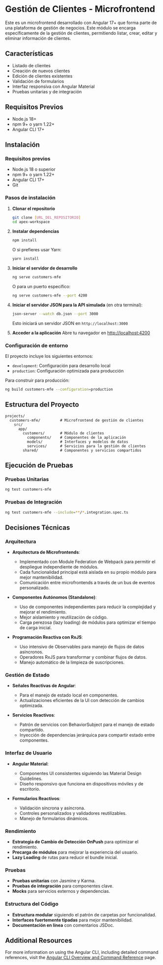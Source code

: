 # Gestión de Clientes - Microfrontend

Este es un microfrontend desarrollado con Angular 17+ que forma parte de una plataforma de gestión de negocios. Este módulo se encarga específicamente de la gestión de clientes, permitiendo listar, crear, editar y eliminar información de clientes.

## Características

- Listado de clientes
- Creación de nuevos clientes
- Edición de clientes existentes
- Validación de formularios
- Interfaz responsiva con Angular Material
- Pruebas unitarias y de integración

## Requisitos Previos

- Node.js 18+
- npm 9+ o yarn 1.22+
- Angular CLI 17+

## Instalación

### Requisitos previos
- Node.js 18 o superior
- npm 9+ o yarn 1.22+
- Angular CLI 17+
- Git

### Pasos de instalación

1. **Clonar el repositorio**
   ```bash
   git clone [URL_DEL_REPOSITORIO]
   cd apex-workspace
   ```

2. **Instalar dependencias**
   ```bash
   npm install
   ```
   O si prefieres usar Yarn:
   ```bash
   yarn install
   ```

3. **Iniciar el servidor de desarrollo**
   ```bash
   ng serve customers-mfe
   ```
   O para un puerto específico:
   ```bash
   ng serve customers-mfe --port 4200
   ```

4. **Iniciar el servidor JSON para la API simulada** (en otra terminal):
   ```bash
   json-server --watch db.json --port 3000
   ```
   Esto iniciará un servidor JSON en `http://localhost:3000`

5. **Acceder a la aplicación**
   Abre tu navegador en [http://localhost:4200](http://localhost:4200)

### Configuración de entorno

El proyecto incluye los siguientes entornos:
- `development`: Configuración para desarrollo local
- `production`: Configuración optimizada para producción

Para construir para producción:
```bash
ng build customers-mfe --configuration=production
```

## Estructura del Proyecto

```
projects/
  customers-mfe/         # Microfrontend de gestión de clientes
    src/
      app/
        customers/       # Módulo de clientes
          components/    # Componentes de la aplicación
          models/        # Interfaces y modelos de datos
          services/      # Servicios para la gestión de clientes
        shared/          # Componentes y servicios compartidos
```

## Ejecución de Pruebas

### Pruebas Unitarias
```bash
ng test customers-mfe
```

### Pruebas de Integración
```bash
ng test customers-mfe --include=**/*.integration.spec.ts
```

## Decisiones Técnicas

### Arquitectura
- **Arquitectura de Microfrontends**: 
  - Implementado con Module Federation de Webpack para permitir el despliegue independiente de módulos.
  - Cada funcionalidad principal está aislada en su propio módulo para mejor mantenibilidad.
  - Comunicación entre microfrontends a través de un bus de eventos personalizado.

- **Componentes Autónomos (Standalone)**:
  - Uso de componentes independientes para reducir la complejidad y mejorar el rendimiento.
  - Mejor aislamiento y reutilización de código.
  - Carga perezosa (lazy loading) de módulos para optimizar el tiempo de carga inicial.

- **Programación Reactiva con RxJS**:
  - Uso intensivo de Observables para manejo de flujos de datos asíncronos.
  - Operadores RxJS para transformar y combinar flujos de datos.
  - Manejo automático de la limpieza de suscripciones.

### Gestión de Estado
- **Señales Reactivas de Angular**:
  - Para el manejo de estado local en componentes.
  - Actualizaciones eficientes de la UI con detección de cambios optimizada.

- **Servicios Reactivos**:
  - Patrón de servicios con BehaviorSubject para el manejo de estado compartido.
  - Inyección de dependencias jerárquica para compartir estado entre componentes.

### Interfaz de Usuario
- **Angular Material**:
  - Componentes UI consistentes siguiendo las Material Design Guidelines.
  - Diseño responsivo que funciona en dispositivos móviles y de escritorio.

- **Formularios Reactivos**:
  - Validación síncrona y asíncrona.
  - Controles personalizados y validadores reutilizables.
  - Manejo de formularios dinámicos.

### Rendimiento
- **Estrategia de Cambio de Detección OnPush** para optimizar el rendimiento.
- **Precarga de módulos** para mejorar la experiencia del usuario.
- **Lazy Loading** de rutas para reducir el bundle inicial.

### Pruebas
- **Pruebas unitarias** con Jasmine y Karma.
- **Pruebas de integración** para componentes clave.
- **Mocks** para servicios externos y dependencias.

### Estructura del Código
- **Estructura modular** siguiendo el patrón de carpetas por funcionalidad.
- **Interfaces fuertemente tipadas** para mejor mantenibilidad.
- **Documentación en línea** con comentarios JSDoc.

## Additional Resources

For more information on using the Angular CLI, including detailed command references, visit the [Angular CLI Overview and Command Reference](https://angular.dev/tools/cli) page.
